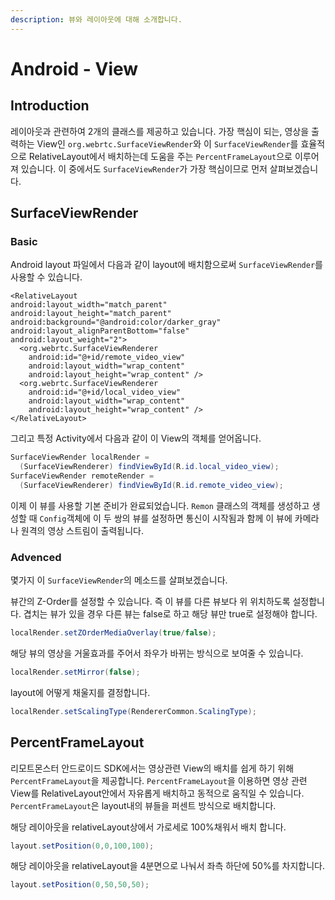 ```yaml
---
description: 뷰와 레이아웃에 대해 소개합니다.
---
```


# Android - View

## Introduction

레이아웃과 관련하여 2개의 클래스를 제공하고 있습니다. 가장 핵심이 되는, 영상을 출력하는 View인 `org.webrtc.SurfaceViewRender`와 이 `SurfaceViewRender`를 효율적으로 RelativeLayout에서 배치하는데 도움을 주는 `PercentFrameLayout`으로 이루어져 있습니다. 이 중에서도 `SurfaceViewRender`가 가장 핵심이므로 먼저 살펴보겠습니다.

## SurfaceViewRender

### Basic

Android layout 파일에서 다음과 같이 layout에 배치함으로써 `SurfaceViewRender`를 사용할 수 있습니다.

```markup
<RelativeLayout
android:layout_width="match_parent"
android:layout_height="match_parent"
android:background="@android:color/darker_gray"
android:layout_alignParentBottom="false"
android:layout_weight="2">
  <org.webrtc.SurfaceViewRenderer
    android:id="@+id/remote_video_view"
    android:layout_width="wrap_content"
    android:layout_height="wrap_content" />
  <org.webrtc.SurfaceViewRenderer
    android:id="@+id/local_video_view"
    android:layout_width="wrap_content"
    android:layout_height="wrap_content" />
</RelativeLayout>
```

그리고 특정 Activity에서 다음과 같이 이 View의 객체를 얻어옵니다.

```java
SurfaceViewRender localRender =
  (SurfaceViewRenderer) findViewById(R.id.local_video_view);
SurfaceViewRender remoteRender =
  (SurfaceViewRenderer) findViewById(R.id.remote_video_view);
```

이제 이 뷰를 사용할 기본 준비가 완료되었습니다. `Remon` 클래스의 객체를 생성하고 생성할 때 `Config`객체에 이 두 쌍의 뷰를 설정하면 통신이 시작됨과 함께 이 뷰에 카메라나 원격의 영상 스트림이 출력됩니다.

### Advenced

몇가지 이 `SurfaceViewRender`의 메소드를 살펴보겠습니다.

뷰간의 Z-Order를 설정할 수 있습니다. 즉 이 뷰를 다른 뷰보다 위 위치하도록 설정합니다. 겹치는 뷰가 있을 경우 다른 뷰는 false로 하고 해당 뷰만 true로 설정해야 합니다.

```java
localRender.setZOrderMediaOverlay(true/false);
```

해당 뷰의 영상을 거울효과를 주어서 좌우가 바뀌는 방식으로 보여줄 수 있습니다.

```java
localRender.setMirror(false);
```

layout에 어떻게 채울지를 결정합니다.

```java
localRender.setScalingType(RendererCommon.ScalingType);
```

## PercentFrameLayout

리모트몬스터 안드로이드 SDK에서는 영상관련 View의 배치를 쉽게 하기 위해 `PercentFrameLayout`을 제공합니다. `PercentFrameLayout`을 이용하면 영상 관련 View를 RelativeLayout안에서 자유롭게 배치하고 동적으로 움직일 수 있습니다. `PercentFrameLayout`은 layout내의 뷰들을 퍼센트 방식으로 배치합니다.

해당 레이아웃을 relativeLayout상에서 가로세로 100%채워서 배치 합니다.

```java
layout.setPosition(0,0,100,100);
```

해당 레이아웃을 relativeLayout을 4분면으로 나눠서 좌측 하단에 50%를 차지합니다.

```java
layout.setPosition(0,50,50,50);
```

